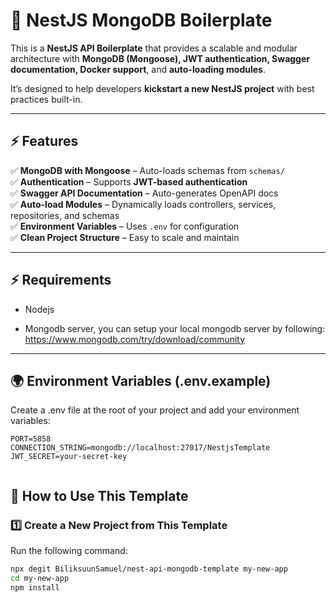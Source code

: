 # 🚀 NestJS MongoDB Boilerplate

This is a **NestJS API Boilerplate** that provides a scalable and modular architecture with **MongoDB (Mongoose), JWT authentication, Swagger documentation, Docker support**, and **auto-loading modules**.

It’s designed to help developers **kickstart a new NestJS project** with best practices built-in.

---

## ⚡ Features

✅ **MongoDB with Mongoose** – Auto-loads schemas from `schemas/`  
✅ **Authentication** – Supports **JWT-based authentication**  
✅ **Swagger API Documentation** – Auto-generates OpenAPI docs  
✅ **Auto-load Modules** – Dynamically loads controllers, services, repositories, and schemas  
✅ **Environment Variables** – Uses `.env` for configuration  
✅ **Clean Project Structure** – Easy to scale and maintain

---

## ⚡ Requirements

- Nodejs

- Mongodb server, you can setup your local mongodb server by following:
  <a href="https://www.mongodb.com/try/download/community" target="_blank">https://www.mongodb.com/try/download/community</a>

---

## 🌍 Environment Variables (.env.example)

Create a .env file at the root of your project and add your environment variables:

```code
PORT=5858
CONNECTION_STRING=mongodb://localhost:27017/NestjsTemplate
JWT_SECRET=your-secret-key


```

## 🚀 How to Use This Template

### 1️⃣ Create a New Project from This Template

Run the following command:

```sh
npx degit BiliksuunSamuel/nest-api-mongodb-template my-new-app
cd my-new-app
npm install
```

